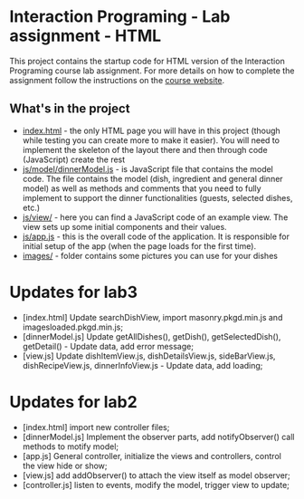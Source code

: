 Interaction Programing - Lab assignment - HTML
=================================================

This project contains the startup code for HTML version of the Interaction Programing course lab assignment. For more details on how to complete the assignment follow the instructions on the [course website](https://www.kth.se/social/course/DH2642).

What's in the project
-----

* [index.html](https://github.com/kth-csc-iprog/dinnerplanner-html/blob/master/index.html) - the only HTML page you will have in this project (though while testing you can create more to make it easier). You will need to implement the skeleton of the layout there and then through code (JavaScript) create the rest
* [js/model/dinnerModel.js](https://github.com/kth-csc-iprog/dinnerplanner-html/blob/master/js/model/dinnerModel.js) - is JavaScript file that contains the model code. The file contains the model (dish, ingredient and general dinner model) as well as methods and comments that you need to fully implement to support the dinner functionalities (guests, selected dishes, etc.)
* [js/view/](https://github.com/kth-csc-iprog/dinnerplanner-html/tree/master/js/view) - here you can find a JavaScript code of an example view. The view sets up some initial components and their values.
* [js/app.js](https://github.com/kth-csc-iprog/dinnerplanner-html/blob/master/js/app.js) - this is the overall code of the application. It is responsible for initial setup of the app (when the page loads for the first time). 
* [images/](https://github.com/kth-csc-iprog/dinnerplanner-html/tree/master/images) - folder contains some pictures you can use for your dishes



Updates for lab3
=================================================
* [index.html] Update searchDishView, import masonry.pkgd.min.js and imagesloaded.pkgd.min.js;
* [dinnerModel.js] Update getAllDishes(), getDish(), getSelectedDish(), getDetail() - Update data, add error message;
* [view.js] Update dishItemView.js, dishDetailsView.js, sideBarView.js, dishRecipeView.js, dinnerInfoView.js - Update data, add loading;


Updates for lab2
=================================================
* [index.html] import new controller files;
* [dinnerModel.js] Implement the observer parts, add notifyObserver() call methods to motify model;
* [app.js] General controller, initialize the views and controllers, control the view hide or show;
* [view.js] add addObserver() to attach the view itself as model observer;
* [controller.js] listen to events, modify the model, trigger view to update;
